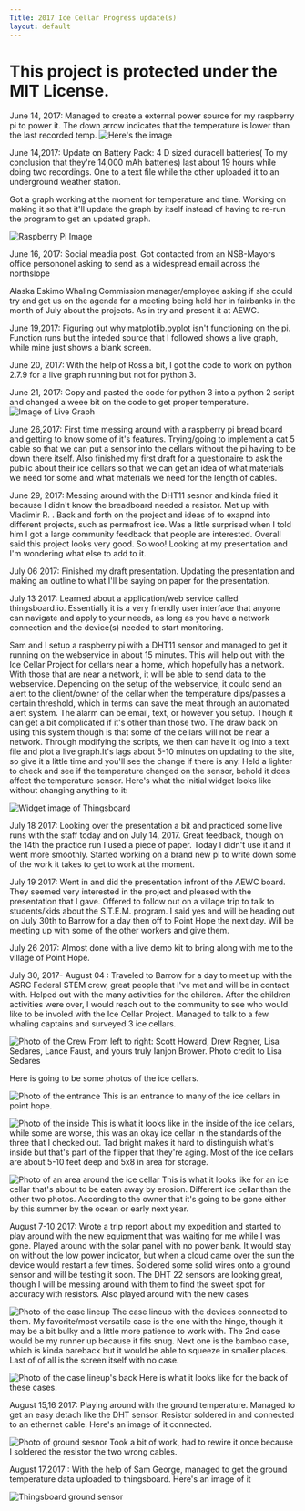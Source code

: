 ```yaml
---
Title: 2017 Ice Cellar Progress update(s)
layout: default
---
```

# This project is protected under the MIT License. 
June 14, 2017: 
Managed to create a external power source for my raspberry pi to power it. The down arrow indicates that the temperature is lower than the last recorded temp. 
![Here's the image](http://i.imgur.com/ujtKcgH.jpg)  


June 14,2017:
Update on Battery Pack: 4 D sized duracell batteries( To my conclusion that they're 14,000 mAh batteries) last about 19 hours while doing two recordings. One to a text file while the other uploaded it to an underground weather station. 

Got a graph working at the moment for temperature and time. Working on making it so that it'll update the graph by itself instead of having to re-run the program to get an updated graph. 

![Raspberry Pi Image](http://i.imgur.com/MFdY0VO.png) 


June 16, 2017: Social meadia post. Got contacted from an NSB-Mayors office persononel asking to send as a widespread email across the northslope

Alaska Eskimo Whaling Commission manager/employee asking if she could try and get us on the agenda for a meeting being held her in fairbanks in the month of July about the projects. As in try and present it at AEWC. 

June 19,2017: Figuring out why matplotlib.pyplot isn't functioning on the pi. Function runs but the inteded source that I followed shows a live graph, while mine just shows a blank screen. 

June 20, 2017: With the help of Ross a bit, I got the code to work on python 2.7.9 for a live graph running but not for python 3. 

June 21, 2017: Copy and pasted the code for python 3 into a python 2 script and changed a weee bit on the code to get proper temperature.
![Image of Live Graph](http://i.imgur.com/kUcKDAH.jpg) 

June 26,2017: First time messing around with a raspberry pi bread board and getting to know some of it's features. Trying/going to implement a cat 5 cable so that we can put a sensor into the cellars without the pi having to be down there itself. Also finished my first draft for a questionaire to ask the public about their ice cellars so that we can get an idea of what materials we need for some and what materials we need for the length of cables. 

June 29, 2017: Messing around with the DHT11 sesnor and kinda fried it because I didn't know the breadboard needed a resistor. Met up with Vladimir R. . Back and forth on the project and ideas of to exapnd into different projects, such as permafrost ice. Was a little surprised when I told him I got a large community feedback that people are interested. Overall said this project looks very good. So woo! Looking at my presentation and I'm wondering what else to add to it.

July 06 2017: Finished my draft presentation. Updating the presentation and making an outline to what I'll be saying on paper for the presentation. 

July 13 2017: Learned about a application/web service called thingsboard.io. Essentially it is a very friendly user interface that anyone can navigate and apply to your needs, as long as you have a network connection and the device(s) needed to start monitoring. 

Sam and I setup a raspberry pi with a DHT11 sensor and managed to get it running on the webservice in about 15 minutes. This will help out with the Ice Cellar Project for cellars near a home, which hopefully has a network. With those that are near a network, it will be able to send data to the webservice. Depending on the setup of the webservice, it could send an alert to the client/owner of the cellar when the temperature dips/passes a certain threshold, which in terms can save the meat through an automated alert system. The alarm can be email, text, or however you setup. Though it can get a bit complicated if it's other than those two. The draw back on using this system though is that some of the cellars will not be near a network. Through modifying the scripts, we then can have it log into a text file and plot a live graph.It's lags about 5-10 minutes on updating to the site, so give it a little time and you'll see the change if there is any. Held a lighter to check and see if the temperature changed on the sensor, behold it does affect the temperature sensor. Here's what the initial widget looks like without changing anything to it: 

![Widget image of Thingsboard](http://i.imgur.com/l5zSY8E.png) 

July 18 2017: Looking over the presentation a bit and practiced some live runs with the staff today and on July 14, 2017. Great feedback, though on the 14th the practice run I used a piece of paper. Today I didn't use it and it went more smoothly. Started working on a brand new pi to write down some of the work it takes to get to work at the moment. 

July 19 2017: Went in and did the presentation infront of the AEWC board. They seemed very interested in the project and pleased with the presentation that I gave. Offered to follow out on a village trip to talk to students/kids about the S.T.E.M. program. I said yes and will be heading out on July 30th to Barrow for a day then off to Point Hope the next day. Will be meeting up with some of the other workers and give them.

July 26 2017: Almost done with a live demo kit to bring along with me to the village of Point Hope. 

July 30, 2017- August 04 : Traveled to Barrow for a day to meet up with the ASRC Federal STEM crew, great people that I've met and will be in contact with. Helped out with the many activities for the children. After the children activities were over, I would reach out to the community to see who would like to be involed with the Ice Cellar Project. Managed to talk to a few whaling captains and surveyed 3 ice cellars. 

![Photo of the Crew](http://i.imgur.com/I7KPJix.jpg) From left to right: Scott Howard, Drew Regner, Lisa Sedares, Lance Faust, and yours truly Ianjon Brower. Photo credit to Lisa Sedares

Here is going to be some photos of the ice cellars. 

![Photo of the entrance](http://i.imgur.com/qK03hLi.jpg) This is an entrance to many of the ice cellars in point hope. 

![Photo of the inside](http://i.imgur.com/ote1m5t.jpg) This is what it looks like in the inside of the ice cellars, while some are worse, this was an okay ice cellar in the standards of the three that I checked out. Tad bright makes it hard to distinguish what's inside but that's part of the flipper that they're aging. Most of the ice cellars are about 5-10 feet deep and 5x8 in area for storage. 

![Photo of an area around the ice cellar](http://i.imgur.com/3Kh5C2E.jpg) This is what it looks like for an ice cellar that's about to be eaten away by erosion. Different ice cellar than the other two photos. According to the owner that it's going to be gone either by this summer by the ocean or early next year. 


August 7-10 2017: Wrote a trip report about my expedition and started to play around with the new equipment that was waiting for me while I was gone. Played around with the solar panel with no power bank. It would stay on without the low power indicator, but when a cloud came over the sun the device would restart a few times. Soldered some solid wires onto a ground sensor and will be testing it soon. The DHT 22 sensors are looking great, though I will be messing around with them to find the sweet spot for accuracy with resistors. Also played around with the new cases

![Photo of the case lineup](http://i.imgur.com/aByt4cZ.jpg) 
The case lineup with the devices connected to them.  My favorite/most versatile case is the one with the hinge, though it may be a bit bulky and a little more patience to work with. The 2nd case would be my runner up because it fits snug. Next one is the bamboo case, which is kinda bareback but it would be able to squeeze in smaller places. Last of of all is the screen itself with no case. 

![Photo of the case lineup's back](http://i.imgur.com/fWsIja7.jpg) 
Here is what it looks like for the back of these cases.


August 15,16 2017: Playing around with the ground temperature. Managed to get an easy detach like the DHT sensor. Resistor soldered in and connected to an ethernet cable. Here's an image of it connected. 

![Photo of ground sesnor](http://i.imgur.com/xVFw43g.jpg) 
Took a bit of work, had to rewire it once because I soldered the resistor the two wrong cables.

August 17,2017 : With the help of Sam George, managed to get the ground temperature data uploaded to thingsboard. Here's an image of it

![Thingsboard ground sensor](http://i.imgur.com/Mn6qFL3.png)
